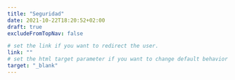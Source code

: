```yaml
---
title: "Seguridad"
date: 2021-10-22T18:20:52+02:00
draft: true
excludeFromTopNav: false

# set the link if you want to redirect the user.
link: ""
# set the html target parameter if you want to change default behavior
target: "_blank"
---
```

